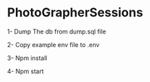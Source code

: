 # PhotoGrapherSessions
 1- Dump The db from dump.sql file

 
 2- Copy example env file to .env

 
3- Npm install 


4- Npm start
